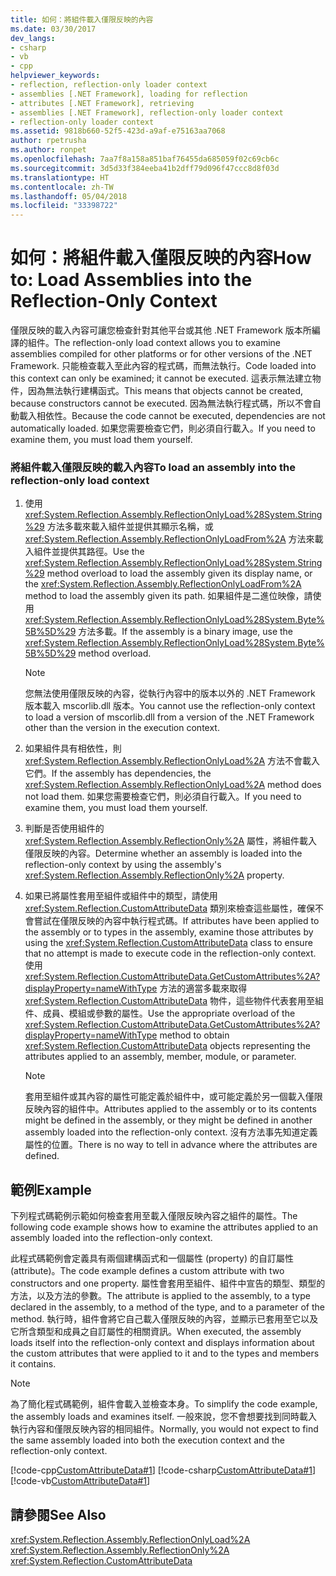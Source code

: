 ```yaml
---
title: 如何：將組件載入僅限反映的內容
ms.date: 03/30/2017
dev_langs:
- csharp
- vb
- cpp
helpviewer_keywords:
- reflection, reflection-only loader context
- assemblies [.NET Framework], loading for reflection
- attributes [.NET Framework], retrieving
- assemblies [.NET Framework], reflection-only loader context
- reflection-only loader context
ms.assetid: 9818b660-52f5-423d-a9af-e75163aa7068
author: rpetrusha
ms.author: ronpet
ms.openlocfilehash: 7aa7f8a158a851baf76455da685059f02c69cb6c
ms.sourcegitcommit: 3d5d33f384eeba41b2dff79d096f47ccc8d8f03d
ms.translationtype: HT
ms.contentlocale: zh-TW
ms.lasthandoff: 05/04/2018
ms.locfileid: "33398722"
---
```

# <a name="how-to-load-assemblies-into-the-reflection-only-context"></a><span data-ttu-id="1ce7b-102">如何：將組件載入僅限反映的內容</span><span class="sxs-lookup"><span data-stu-id="1ce7b-102">How to: Load Assemblies into the Reflection-Only Context</span></span>
<span data-ttu-id="1ce7b-103">僅限反映的載入內容可讓您檢查針對其他平台或其他 .NET Framework 版本所編譯的組件。</span><span class="sxs-lookup"><span data-stu-id="1ce7b-103">The reflection-only load context allows you to examine assemblies compiled for other platforms or for other versions of the .NET Framework.</span></span> <span data-ttu-id="1ce7b-104">只能檢查載入至此內容的程式碼，而無法執行。</span><span class="sxs-lookup"><span data-stu-id="1ce7b-104">Code loaded into this context can only be examined; it cannot be executed.</span></span> <span data-ttu-id="1ce7b-105">這表示無法建立物件，因為無法執行建構函式。</span><span class="sxs-lookup"><span data-stu-id="1ce7b-105">This means that objects cannot be created, because constructors cannot be executed.</span></span> <span data-ttu-id="1ce7b-106">因為無法執行程式碼，所以不會自動載入相依性。</span><span class="sxs-lookup"><span data-stu-id="1ce7b-106">Because the code cannot be executed, dependencies are not automatically loaded.</span></span> <span data-ttu-id="1ce7b-107">如果您需要檢查它們，則必須自行載入。</span><span class="sxs-lookup"><span data-stu-id="1ce7b-107">If you need to examine them, you must load them yourself.</span></span>  
  
### <a name="to-load-an-assembly-into-the-reflection-only-load-context"></a><span data-ttu-id="1ce7b-108">將組件載入僅限反映的載入內容</span><span class="sxs-lookup"><span data-stu-id="1ce7b-108">To load an assembly into the reflection-only load context</span></span>  
  
1.  <span data-ttu-id="1ce7b-109">使用 <xref:System.Reflection.Assembly.ReflectionOnlyLoad%28System.String%29> 方法多載來載入組件並提供其顯示名稱，或 <xref:System.Reflection.Assembly.ReflectionOnlyLoadFrom%2A> 方法來載入組件並提供其路徑。</span><span class="sxs-lookup"><span data-stu-id="1ce7b-109">Use the <xref:System.Reflection.Assembly.ReflectionOnlyLoad%28System.String%29> method overload to load the assembly given its display name, or the <xref:System.Reflection.Assembly.ReflectionOnlyLoadFrom%2A> method to load the assembly given its path.</span></span> <span data-ttu-id="1ce7b-110">如果組件是二進位映像，請使用 <xref:System.Reflection.Assembly.ReflectionOnlyLoad%28System.Byte%5B%5D%29> 方法多載。</span><span class="sxs-lookup"><span data-stu-id="1ce7b-110">If the assembly is a binary image, use the <xref:System.Reflection.Assembly.ReflectionOnlyLoad%28System.Byte%5B%5D%29> method overload.</span></span>  
  
    > [!NOTE]
    >  <span data-ttu-id="1ce7b-111">您無法使用僅限反映的內容，從執行內容中的版本以外的 .NET Framework 版本載入 mscorlib.dll 版本。</span><span class="sxs-lookup"><span data-stu-id="1ce7b-111">You cannot use the reflection-only context to load a version of mscorlib.dll from a version of the .NET Framework other than the version in the execution context.</span></span>  
  
2.  <span data-ttu-id="1ce7b-112">如果組件具有相依性，則 <xref:System.Reflection.Assembly.ReflectionOnlyLoad%2A> 方法不會載入它們。</span><span class="sxs-lookup"><span data-stu-id="1ce7b-112">If the assembly has dependencies, the <xref:System.Reflection.Assembly.ReflectionOnlyLoad%2A> method does not load them.</span></span> <span data-ttu-id="1ce7b-113">如果您需要檢查它們，則必須自行載入。</span><span class="sxs-lookup"><span data-stu-id="1ce7b-113">If you need to examine them, you must load them yourself.</span></span>  
  
3.  <span data-ttu-id="1ce7b-114">判斷是否使用組件的 <xref:System.Reflection.Assembly.ReflectionOnly%2A> 屬性，將組件載入僅限反映的內容。</span><span class="sxs-lookup"><span data-stu-id="1ce7b-114">Determine whether an assembly is loaded into the reflection-only context by using the assembly's <xref:System.Reflection.Assembly.ReflectionOnly%2A> property.</span></span>  
  
4.  <span data-ttu-id="1ce7b-115">如果已將屬性套用至組件或組件中的類型，請使用 <xref:System.Reflection.CustomAttributeData> 類別來檢查這些屬性，確保不會嘗試在僅限反映的內容中執行程式碼。</span><span class="sxs-lookup"><span data-stu-id="1ce7b-115">If attributes have been applied to the assembly or to types in the assembly, examine those attributes by using the <xref:System.Reflection.CustomAttributeData> class to ensure that no attempt is made to execute code in the reflection-only context.</span></span> <span data-ttu-id="1ce7b-116">使用 <xref:System.Reflection.CustomAttributeData.GetCustomAttributes%2A?displayProperty=nameWithType> 方法的適當多載來取得 <xref:System.Reflection.CustomAttributeData> 物件，這些物件代表套用至組件、成員、模組或參數的屬性。</span><span class="sxs-lookup"><span data-stu-id="1ce7b-116">Use the appropriate overload of the <xref:System.Reflection.CustomAttributeData.GetCustomAttributes%2A?displayProperty=nameWithType> method to obtain <xref:System.Reflection.CustomAttributeData> objects representing the attributes applied to an assembly, member, module, or parameter.</span></span>  
  
    > [!NOTE]
    >  <span data-ttu-id="1ce7b-117">套用至組件或其內容的屬性可能定義於組件中，或可能定義於另一個載入僅限反映內容的組件中。</span><span class="sxs-lookup"><span data-stu-id="1ce7b-117">Attributes applied to the assembly or to its contents might be defined in the assembly, or they might be defined in another assembly loaded into the reflection-only context.</span></span> <span data-ttu-id="1ce7b-118">沒有方法事先知道定義屬性的位置。</span><span class="sxs-lookup"><span data-stu-id="1ce7b-118">There is no way to tell in advance where the attributes are defined.</span></span>  
  
## <a name="example"></a><span data-ttu-id="1ce7b-119">範例</span><span class="sxs-lookup"><span data-stu-id="1ce7b-119">Example</span></span>  
 <span data-ttu-id="1ce7b-120">下列程式碼範例示範如何檢查套用至載入僅限反映內容之組件的屬性。</span><span class="sxs-lookup"><span data-stu-id="1ce7b-120">The following code example shows how to examine the attributes applied to an assembly loaded into the reflection-only context.</span></span>  
  
 <span data-ttu-id="1ce7b-121">此程式碼範例會定義具有兩個建構函式和一個屬性 (property) 的自訂屬性 (attribute)。</span><span class="sxs-lookup"><span data-stu-id="1ce7b-121">The code example defines a custom attribute with two constructors and one property.</span></span> <span data-ttu-id="1ce7b-122">屬性會套用至組件、組件中宣告的類型、類型的方法，以及方法的參數。</span><span class="sxs-lookup"><span data-stu-id="1ce7b-122">The attribute is applied to the assembly, to a type declared in the assembly, to a method of the type, and to a parameter of the method.</span></span> <span data-ttu-id="1ce7b-123">執行時，組件會將它自己載入僅限反映的內容，並顯示已套用至它以及它所含類型和成員之自訂屬性的相關資訊。</span><span class="sxs-lookup"><span data-stu-id="1ce7b-123">When executed, the assembly loads itself into the reflection-only context and displays information about the custom attributes that were applied to it and to the types and members it contains.</span></span>  
  
> [!NOTE]
>  <span data-ttu-id="1ce7b-124">為了簡化程式碼範例，組件會載入並檢查本身。</span><span class="sxs-lookup"><span data-stu-id="1ce7b-124">To simplify the code example, the assembly loads and examines itself.</span></span> <span data-ttu-id="1ce7b-125">一般來說，您不會想要找到同時載入執行內容和僅限反映內容的相同組件。</span><span class="sxs-lookup"><span data-stu-id="1ce7b-125">Normally, you would not expect to find the same assembly loaded into both the execution context and the reflection-only context.</span></span>  
  
 [!code-cpp[CustomAttributeData#1](../../../samples/snippets/cpp/VS_Snippets_CLR/CustomAttributeData/CPP/source.cpp#1)]
 [!code-csharp[CustomAttributeData#1](../../../samples/snippets/csharp/VS_Snippets_CLR/CustomAttributeData/CS/source.cs#1)]
 [!code-vb[CustomAttributeData#1](../../../samples/snippets/visualbasic/VS_Snippets_CLR/CustomAttributeData/VB/source.vb#1)]  
  
## <a name="see-also"></a><span data-ttu-id="1ce7b-126">請參閱</span><span class="sxs-lookup"><span data-stu-id="1ce7b-126">See Also</span></span>  
 <xref:System.Reflection.Assembly.ReflectionOnlyLoad%2A>  
 <xref:System.Reflection.Assembly.ReflectionOnly%2A>  
 <xref:System.Reflection.CustomAttributeData>
